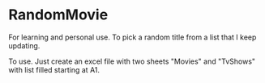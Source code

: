# RandomMovie
For learning and personal use. To pick a random title from a list that I keep updating.

To use. Just create an excel file with two sheets "Movies" and "TvShows" with list filled starting at A1.
